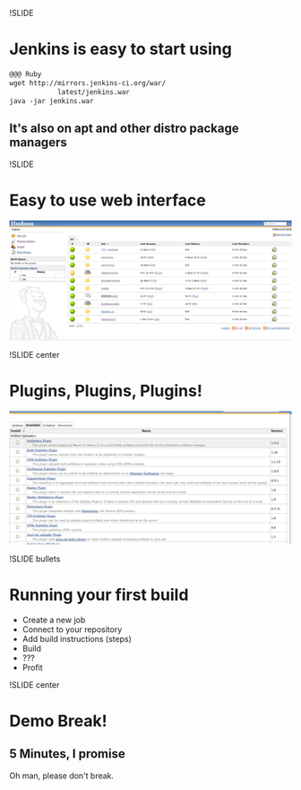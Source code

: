 !SLIDE
# Jenkins is easy to start using #

    @@@ Ruby
    wget http://mirrors.jenkins-ci.org/war/
                latest/jenkins.war
    java -jar jenkins.war

## It's also on apt and other distro package managers ##

!SLIDE
# Easy to use web interface #

![JenkinsUI](jenkins-ui.png)

!SLIDE center
# Plugins, Plugins, Plugins! #
![Plugins](jenkins-plugins.png)

!SLIDE bullets
# Running your first build #

* Create a new job
* Connect to your repository
* Add build instructions (steps)
* Build
* ???
* Profit

!SLIDE center
# Demo Break! #
## 5 Minutes, I promise ##

Oh man, please don't break.
